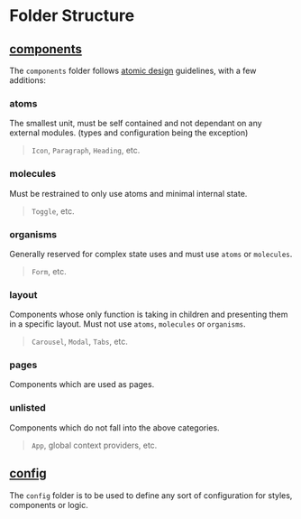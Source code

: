 # Folder Structure

## [components](./components)

The `components` folder follows [atomic design](https://bradfrost.com/blog/post/atomic-web-design/)
guidelines, with a few additions:

### atoms

The smallest unit, must be self contained and not dependant on any external modules. (types and
configuration being the exception)

> `Icon`, `Paragraph`, `Heading`, etc.

### molecules

Must be restrained to only use atoms and minimal internal state.

> `Toggle`, etc.

### organisms

Generally reserved for complex state uses and must use `atoms` or `molecules`.

> `Form`, etc.

### layout

Components whose only function is taking in children and presenting them in a specific layout. Must
not use `atoms`, `molecules` or `organisms`.

> `Carousel`, `Modal`, `Tabs`, etc.

### pages

Components which are used as pages.

### unlisted

Components which do not fall into the above categories.

> `App`, global context providers, etc.

## [config](./config)

The `config` folder is to be used to define any sort of configuration for styles, components or
logic.
